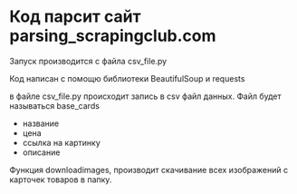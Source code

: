# Код парсит сайт parsing_scrapingclub.com

Запуск производится с файла csv_file.py

Код написан с помощю библиотеки BeautifulSoup и requests

в файле csv_file.py происходит запись в csv файл данных. Файл будет называться base_cards

- название
- цена
- ссылка на картинку
- описание

Функция downloadimages, производит скачивание всех изображений с карточек товаров в папку.
